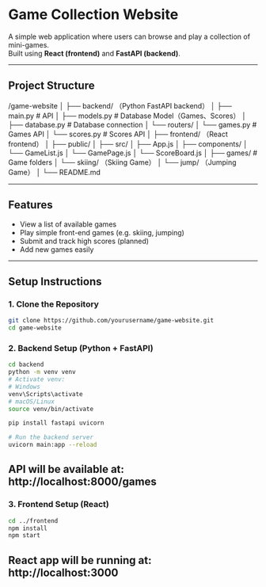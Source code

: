 #  Game Collection Website

A simple web application where users can browse and play a collection of mini-games.  
Built using **React (frontend)** and **FastAPI (backend)**.

---

##  Project Structure
/game-website
│
├── backend/  （Python FastAPI backend）
│    ├── main.py   # API
│    ├── models.py # Database Model（Games、Scores）
│    ├── database.py # Database connection
│    └── routers/
│         └── games.py # Games API
│         └── scores.py # Scores API
│
├── frontend/  （React frontend）
│    ├── public/
│    ├── src/
│        ├── App.js
│        ├── components/
│            └── GameList.js
│            └── GamePage.js
│            └── ScoreBoard.js
│        ├── games/   # Game folders
│            └── skiing/ （Skiing Game）
│            └── jump/ （Jumping Game）
│
└── README.md

---

##  Features

- View a list of available games
- Play simple front-end games (e.g. skiing, jumping)
- Submit and track high scores (planned)
- Add new games easily

---

##  Setup Instructions

### 1. Clone the Repository
```bash
git clone https://github.com/yourusername/game-website.git
cd game-website
```

### 2. Backend Setup (Python + FastAPI)
```bash
cd backend
python -m venv venv
# Activate venv:
# Windows
venv\Scripts\activate
# macOS/Linux
source venv/bin/activate

pip install fastapi uvicorn

# Run the backend server
uvicorn main:app --reload
```
## API will be available at: http://localhost:8000/games

### 3. Frontend Setup (React)
```bash
cd ../frontend
npm install
npm start
```
## React app will be running at: http://localhost:3000
